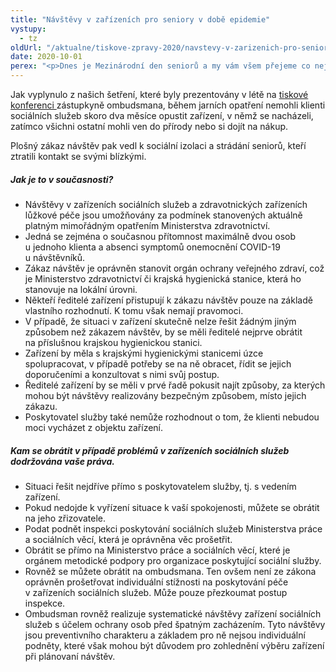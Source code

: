 ```yaml
---
title: "Návštěvy v zařízeních pro seniory v době epidemie"
vystupy:
  - tz
oldUrl: "/aktualne/tiskove-zpravy-2020/navstevy-v-zarizenich-pro-seniory-v-dobe-epidemie"
date: 2020-10-01
perex: "<p>Dnes je Mezinárodní den seniorů a my vám všem přejeme co nejklidnější prožití tohoto významného dne. Nemůžeme ovšem přehlížet, že letošní 1. říjen se od těch předchozích dramaticky liší. Jelikož je druhá vlna epidemie koronaviru v plném proudu, mohli bychom se z té první v mnohém poučit.</p>"
---
```


<!-- imported from the old website -->

<p>Jak vyplynulo z našich šetření, které byly prezentovány v létě na <a href="https://www.ochrance.cz/aktualne/tiskove-zpravy-2020/lide-v-zarizenich-byli-v-dobe-pandemie-covid-19-nekdy-uplne-odriznuti-od-okoli/" target="_blank">tiskové konferenci </a>zástupkyně ombudsmana, během jarních opatření nemohli klienti sociálních služeb skoro dva měsíce opustit zařízení, v němž se nacházeli, zatímco všichni ostatní mohli ven do přírody nebo si dojít na nákup.</p><p>Plošný zákaz návštěv pak vedl k sociální izolaci a strádání seniorů, kteří ztratili kontakt se svými blízkými. </p><h5>Jak je to v současnosti?</h5><p></p><ul><li>Návštěvy v zařízeních sociálních služeb a zdravotnických zařízeních lůžkové péče jsou umožňovány za podmínek stanovených aktuálně platným mimořádným opatřením Ministerstva zdravotnictví. </li><li>Jedná se zejména o současnou přítomnost maximálně dvou osob u jednoho klienta a absenci symptomů onemocnění COVID-19 u návštěvníků. </li><li>Zákaz návštěv je oprávněn stanovit orgán ochrany veřejného zdraví, což je Ministerstvo zdravotnictví či krajská hygienická stanice, která ho stanovuje na lokální úrovni.</li><li>Někteří ředitelé zařízení přistupují k zákazu návštěv pouze na základě vlastního rozhodnutí. K tomu však nemají pravomoci.</li><li>V případě, že situaci v zařízení skutečně nelze řešit žádným jiným způsobem než zákazem návštěv, by se měli ředitelé nejprve obrátit na příslušnou krajskou hygienickou stanici. </li><li>Zařízení by měla s krajskými hygienickými stanicemi úzce spolupracovat, v případě potřeby se na ně obracet, řídit se jejich doporučeními a konzultovat s nimi svůj postup.</li><li>Ředitelé zařízení by se měli v prvé řadě pokusit najít způsoby, za kterých mohou být návštěvy realizovány bezpečným způsobem, místo jejich zákazu.</li><li>Poskytovatel služby také nemůže rozhodnout o tom, že klienti nebudou moci vycházet z objektu zařízení. </li></ul><h5>Kam se obrátit v případě problémů v zařízeních sociálních služeb dodržována vaše práva.</h5><p></p><ul><li>Situaci řešit nejdříve přímo s poskytovatelem služby, tj. s vedením zařízení. </li><li>Pokud nedojde k vyřízení situace k vaší spokojenosti, můžete se obrátit na jeho zřizovatele. </li><li>Podat podnět inspekci poskytování sociálních služeb Ministerstva práce a sociálních věcí, která je oprávněna věc prošetřit.</li><li>Obrátit se přímo na Ministerstvo práce a sociálních věcí, které je orgánem metodické podpory pro organizace poskytující sociální služby. </li><li>Rovněž se můžete obrátit na ombudsmana. Ten ovšem není ze zákona oprávněn prošetřovat individuální stížnosti na poskytování péče v zařízeních sociálních služeb. Může pouze přezkoumat postup inspekce. </li><li>Ombudsman rovněž realizuje systematické návštěvy zařízení sociálních služeb s účelem ochrany osob před špatným zacházením. Tyto návštěvy jsou preventivního charakteru a základem pro ně nejsou individuální podněty, které však mohou být důvodem pro zohlednění výběru zařízení při plánovaní návštěv.</li></ul><p></p>
